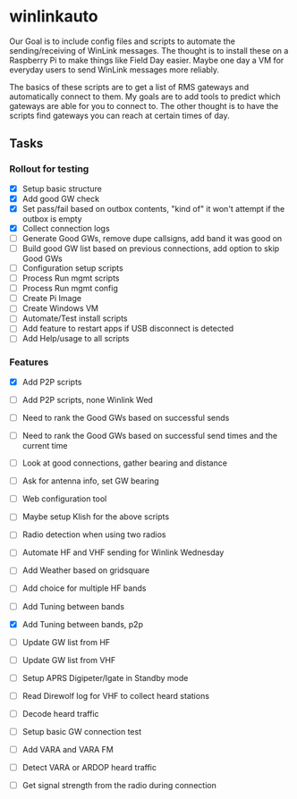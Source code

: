 # winlinkauto
Our Goal is to include config files and scripts to automate the sending/receiving of WinLink messages.  The thought is to install these on a Raspberry Pi to make things like Field Day easier.  Maybe one day a VM for everyday users to send WinLink messages more reliably.

The basics of these scripts are to get a list of RMS gateways and automatically connect to them.  My goals are to add tools to predict which gateways are able for you to connect to.  The other thought is to have the scripts find gateways you can reach at certain times of day.   





## Tasks
### Rollout for testing

- [X] Setup basic structure
- [X] Add good GW check
- [X] Set pass/fail based on outbox contents, "kind of" it won't attempt if the outbox is empty
- [X] Collect connection logs
- [ ] Generate Good GWs, remove dupe callsigns, add band it was good on
- [ ] Build good GW list based on previous connections, add option to skip Good GWs
- [ ] Configuration setup scripts
- [ ] Process Run mgmt scripts
- [ ] Process Run mgmt config
- [ ] Create Pi Image
- [ ] Create Windows VM
- [ ] Automate/Test install scripts
- [ ] Add feature to restart apps if USB disconnect is detected
- [ ] Add Help/usage to all scripts

### Features

- [x] Add P2P scripts
- [ ] Add P2P scripts, none Winlink Wed
- [ ] Need to rank the Good GWs based on successful sends
- [ ] Need to rank the Good GWs based on successful send times and the current time
- [ ] Look at good connections, gather bearing and distance
- [ ] Ask for antenna info, set GW bearing
- [ ] Web configuration tool
- [ ] Maybe setup Klish for the above scripts
- [ ] Radio detection when using two radios
- [ ] Automate HF and VHF sending for Winlink Wednesday
- [ ] Add Weather based on gridsquare
- [ ] Add choice for multiple HF bands
- [ ] Add Tuning between bands
- [x] Add Tuning between bands, p2p
- [ ] Update GW list from HF
- [ ] Update GW list from VHF
- [ ] Setup APRS Digipeter/Igate in Standby mode
- [ ] Read Direwolf log for VHF to collect heard stations
- [ ] Decode heard traffic
- [ ] Setup basic GW connection test
- [ ] Add VARA and VARA FM
- [ ] Detect VARA or ARDOP heard traffic
- [ ] Get signal strength from the radio during connection

